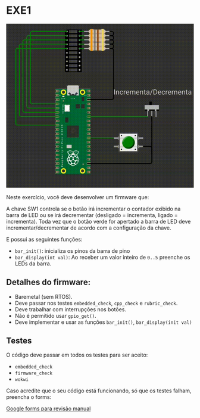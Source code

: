 # EXE1

![](imgs/exe1.gif)

Neste exercício, você deve desenvolver um firmware que:

A chave SW1 controla se o botão irá incrementar o contador exibido na barra de LED ou se irá decrementar (desligado = incrementa, ligado = incrementa). Toda vez que o botão verde for apertado a barra de LED deve incrementar/decrementar de acordo com a configuração da chave.

E possui as seguintes funções:

- `bar_init()`: inicializa os pinos da barra de pino
- `bar_display(int val)`: Ao receber um valor inteiro de `0..5` preenche os LEDs da barra.

## Detalhes do firmware:

- Baremetal (sem RTOS).
- Deve passar nos testes `embedded_check`, `cpp_check` e `rubric_check`.
- Deve trabalhar com interrupções nos botões.  
- Não é permitido usar `gpio_get()`.
- Deve implementar e usar as funções `bar_init()`, `bar_display(init val)`

## Testes

O código deve passar em todos os testes para ser aceito:

- `embedded_check`
- `firmware_check`
- `wokwi`

Caso acredite que o seu código está funcionando, só que os testes falham, preencha o forms:

[Google forms para revisão manual](https://docs.google.com/forms/d/e/1FAIpQLSdikhET4iqFwkOKmgD-G6Ri-2kCdhDLndlFWXdfdcuDfPnYHw/viewform?usp=dialog)
